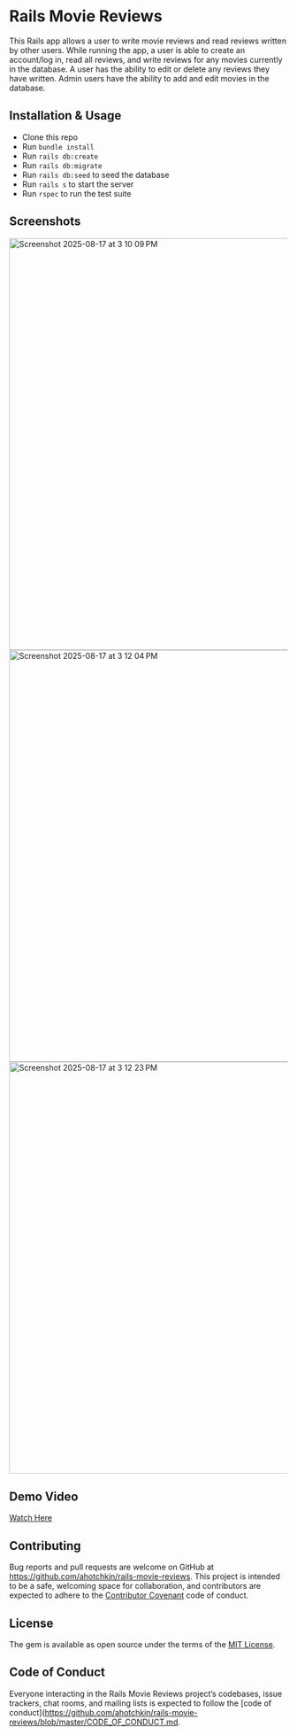 # Rails Movie Reviews

This Rails app allows a user to write movie reviews and read reviews written by other users. While running the app, a user is able to create an account/log in, read all reviews, and write reviews for any movies currently in the database. A user has the ability to edit or delete any reviews they have written. Admin users have the ability to add and edit movies in the database.

## Installation & Usage

- Clone this repo
- Run `bundle install`
- Run `rails db:create`
- Run `rails db:migrate`
- Run `rails db:seed` to seed the database
- Run `rails s` to start the server
- Run `rspec` to run the test suite

## Screenshots

<img width="1510" height="744" alt="Screenshot 2025-08-17 at 3 10 09 PM" src="https://github.com/user-attachments/assets/a0c0c4ad-cef5-47da-a9c9-e2e4cc3e02f7" />
<img width="1510" height="744" alt="Screenshot 2025-08-17 at 3 12 04 PM" src="https://github.com/user-attachments/assets/33077a42-73b8-4ac5-bad6-ab4e8eb7826c" />
<img width="1510" height="744" alt="Screenshot 2025-08-17 at 3 12 23 PM" src="https://github.com/user-attachments/assets/3538ab89-e3b8-412f-a104-b3a55e67f9d8" />

## Demo Video

[Watch Here](https://youtu.be/MDrBtXIstB0?si=XLoEGIUZGMkInZPC)

## Contributing

Bug reports and pull requests are welcome on GitHub at https://github.com/ahotchkin/rails-movie-reviews. This project is intended to be a safe, welcoming space for collaboration, and contributors are expected to adhere to the [Contributor Covenant](http://contributor-covenant.org) code of conduct.

## License

The gem is available as open source under the terms of the [MIT License](https://opensource.org/licenses/MIT).

## Code of Conduct

Everyone interacting in the Rails Movie Reviews project’s codebases, issue trackers, chat rooms, and mailing lists is expected to follow the [code of conduct](https://github.com/ahotchkin/rails-movie-reviews/blob/master/CODE_OF_CONDUCT.md.

